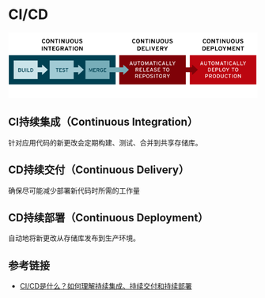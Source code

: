 # CI/CD

![alt](./img/img-1.png)

## CI持续集成（Continuous Integration）
针对应用代码的新更改会定期构建、测试、合并到共享存储库。

## CD持续交付（Continuous Delivery）
确保尽可能减少部署新代码时所需的工作量

## CD持续部署（Continuous Deployment）
自动地将新更改从存储库发布到生产环境。


## 参考链接
 - [CI/CD是什么？如何理解持续集成、持续交付和持续部署](https://www.redhat.com/zh/topics/devops/what-is-ci-cd)